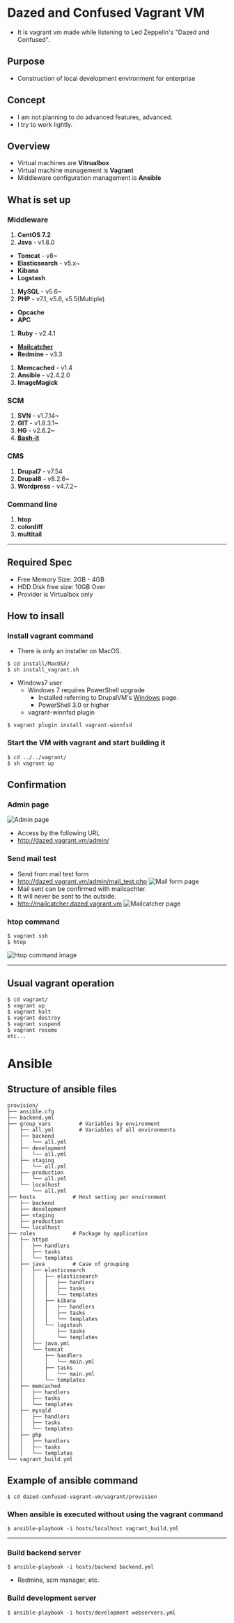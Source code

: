 # Dazed and Confused Vagrant VM
* It is vagrant vm made while listening to Led Zeppelin's "Dazed and Confused".

## Purpose
* Construction of local development environment for enterprise

## Concept
* I am not planning to do advanced features, advanced.
* I try to work lightly.

## Overview
* Virtual machines are **Vitrualbox**
* Virtual machine management is **Vagrant**
* Middleware configuration management is **Ansible**

## What is set up

### Middleware
1. **CentOS 7.2**
1. **Java** - v1.8.0
 * **Tomcat** - v8~
 * **Elasticsearch** - v5.x~
 * **Kibana**
 * **Logstash**
1. **MySQL** - v5.6~
1. **PHP** - v7.1, v5.6, v5.5(Multiple)
 * **Opcache**
 * **APC**
1. **Ruby** - v2.4.1
 * **[Mailcatcher](https://mailcatcher.me)**
 * **Redmine** - v3.3
1. **Memcached** - v1.4
1. **Ansible** - v2.4.2.0
1. **ImageMagick**

### SCM
1. **SVN** - v1.7.14~
1. **GIT** - v1.8.3.1~
1. **HG** - v2.6.2~
1. **[Bash-it](https://github.com/Bash-it/bash-it)**

### CMS
1. **Drupal7** - v7.54
1. **Drupal8** - v8.2.6~
1. **Wordpress** - v4.7.2~

### Command line
1. **htop**
1. **colordiff**
1. **multitail**

---
## Required Spec

* Free Memory Size: 2GB - 4GB
* HDD Disk free size: 10GB Over
* Provider is Virtualbox only

## How to insall

### Install vagrant command

* There is only an installer on MacOS.

```
$ cd install/MacOSX/
$ sh install_vagrant.sh
```

* Windows7 user
  * Windows 7 requires PowerShell upgrade
	* Installed referring to DrupalVM's [Windows](http://docs.drupalvm.com/en/latest/getting-started/installation-windows/) page.
    * PowerShell 3.0 or higher
  * vagrant-winnfsd plugin
```
$ vagrant plugin install vagrant-winnfsd
```

### Start the VM with vagrant and start building it

```
$ cd ../../vagrant/
$ sh vagrant up
```

## Confirmation

### Admin page
![Admin page](README/admin_page.png)
  * Access by the following URL
  * http://dazed.vagrant.vm/admin/

### Send mail test
* Send from mail test form
* http://dazed.vagrant.vm/admin/mail_test.php
![Mail form page](README/send_mail_test.png)
* Mail sent can be confirmed with mailcachter.
* It will never be sent to the outside.
* http://mailcatcher.dazed.vagrant.vm
![Mailcatcher page](README/mail_catcher.png)

### htop command

```
$ vagrant ssh
$ htop
```
![htop command image](README/htop.png)



---

## Usual vagrant operation

```
$ cd vagrant/
$ vagrant up
$ vagrant halt
$ vagrant destroy
$ vagrant suspend
$ vagrant resume
etc...
```

# Ansible

## Structure of ansible files

```
provision/
├── ansible.cfg
├── backend.yml
├── group_vars         # Variables by environment
│   ├── all.yml        # Variables of all environments
│   ├── backend
│   │   └── all.yml
│   ├── development
│   │   └── all.yml
│   ├── staging
│   │   └── all.yml
│   ├── production
│   │   └── all.yml
│   └── localhost
│       └── all.yml
├── hosts            # Host setting per environment
│   ├── backend
│   ├── development
│   ├── staging
│   ├── production
│   └── localhost
├── roles            # Package by application
│   ├── httpd
│   │   ├── handlers
│   │   ├── tasks
│   │   └── templates
│   ├── java         # Case of grouping
│   │   ├── elasticsearch
│   │   │   ├── elasticsearch
│   │   │   │   ├── handlers
│   │   │   │   ├── tasks
│   │   │   │   └── templates
│   │   │   ├── kibana
│   │   │   │   ├── handlers
│   │   │   │   ├── tasks
│   │   │   │   └── templates
│   │   │   └── logstash
│   │   │       ├── tasks
│   │   │       └── templates
│   │   ├── java.yml
│   │   └── tomcat
│   │       ├── handlers
│   │       │   └── main.yml
│   │       ├── tasks
│   │       │   └── main.yml
│   │       └── templates
│   ├── memcached
│   │   ├── handlers
│   │   ├── tasks
│   │   └── templates
│   ├── mysqld
│   │   ├── handlers
│   │   ├── tasks
│   │   └── templates
│   ├── php
│   │   ├── handlers
│   │   ├── tasks
│   │   └── templates
└── vagrant_build.yml
```

## Example of ansible command

```
$ cd dazed-confused-vagrant-vm/vagrant/provision
```

### When ansible is executed without using the vagrant command

```
$ ansible-playbook -i hosts/localhost vagrant_build.yml
```

----


### Build backend server

```
$ ansible-playbook -i hosts/backend backend.yml
```
* Redmine, scm manager, etc.

### Build development server

```
$ ansible-playbook -i hosts/development webservers.yml
```

